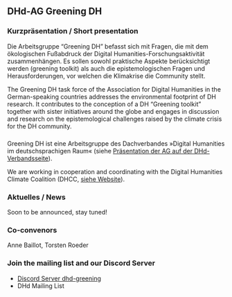 ## DHd-AG Greening DH

### Kurzpräsentation / Short presentation

Die Arbeitsgruppe “Greening DH” befasst sich mit Fragen, die mit dem ökologischen Fußabdruck der Digital Humanities-Forschungsaktivität zusammenhängen. Es sollen sowohl praktische Aspekte berücksichtigt werden (greening toolkit) als auch die epistemologischen Fragen und Herausforderungen, vor welchen die Klimakrise die Community stellt.

The Greening DH task force of the Association for Digital Humanities in the German-speaking countries addresses the environmental footprint of DH research. It contributes to the conception of a DH “Greening toolkit” together with sister initiatives around the globe and engages in discussion and research on the epistemological challenges raised by the climate crisis for the DH community.

### 

Greening DH ist eine Arbeitsgruppe des Dachverbandes »Digital Humanities im deutschsprachigen Raum« (siehe [Präsentation der AG auf der DHd-Verbandsseite](https://dig-hum.de/ag-greening-dh)).

We are working in cooperation and coordinating with the Digital Humanities Climate Coalition (DHCC, [siehe Website](https://www.cdcs.ed.ac.uk/digital-humanities-climate-coalition)).

### Aktuelles / News

Soon to be announced, stay tuned!

### Co-convenors

Anne Baillot, Torsten Roeder

### Join the mailing list and our Discord Server

* [Discord Server dhd-greening](https://discord.gg/APsHmGWU5u)
* DHd Mailing List
